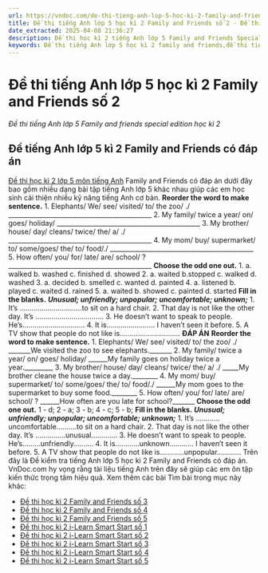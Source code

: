 ```yaml
---
url: https://vndoc.com/de-thi-tieng-anh-lop-5-hoc-ki-2-family-and-friends-so-2-294185
title: Đề thi tiếng Anh lớp 5 học kì 2 Family and Friends số 2 - Đề thi tiếng Anh lớp 5 Family and friends special edition học kì 2 - VnDoc.com
date_extracted: 2025-04-08 21:36:27
description: Đề thi học kì 2 tiếng Anh lớp 5 Family and Friends Special edition có đáp án giúp các em ôn tập kiến thức Từ vựng - Ngữ pháp tiếng Anh trọng tâm hiệu quả.
keywords: Đề thi tiếng Anh lớp 5 học kì 2 family and friends,đề thi tiếng anh học kì 2 lớp 5,đề thi tiếng anh lớp 5 kì 2,đề thi học kì 2 lớp 5 môn tiếng anh,đề kiểm tra tiếng anh lớp 5 học kì 2,đề thi học kì 2 môn tiếng anh lớp 5,đề thi cuối kì 2 lớp 5 môn tiếng anh,đề thi học kì 2 tiếng anh lớp 5,de thi tiếng anh lớp 5 family and friends special edition học kì 2,đề thi tiếng anh lớp 5 family and friends học kì 2,đề thi học kì 2 tiếng anh lớp 5 family and friends
---
```


# Đề thi tiếng Anh lớp 5 học kì 2 Family and Friends số 2
 _Đề thi tiếng Anh lớp 5 Family and friends special edition học kì 2_
## Đề tiếng Anh lớp 5 kì 2 Family and Friends có đáp án
[Đề thi học kì 2 lớp 5 môn tiếng Anh](<https://vndoc.com/de-thi-hoc-ki-2-lop-5-mon-tieng-anh>) Family and Friends có đáp án dưới đây bao gồm nhiều dạng bài tập tiếng Anh lớp 5 khác nhau giúp các em học sinh cải thiện nhiều kỹ năng tiếng Anh cơ bản.
**Reorder the word to make sentence.**
1\. Elephants/ We/ see/ visited/ to/ the zoo/ ./
\_\_\_\_\_\_\_\_\_\_\_\_\_\_\_\_\_\_\_\_\_\_\_\_\_\_\_\_\_\_\_\_\_\_\_\_\_\_\_\_\_\_\_\_\_
2\. My family/ twice a year/ on/ goes/ holiday/
\_\_\_\_\_\_\_\_\_\_\_\_\_\_\_\_\_\_\_\_\_\_\_\_\_\_\_\_\_\_\_\_\_\_\_\_\_\_\_\_\_\_\_\_\_
3\. My brother/ house/ day/ cleans/ twice/ the/ a/ ./
\_\_\_\_\_\_\_\_\_\_\_\_\_\_\_\_\_\_\_\_\_\_\_\_\_\_\_\_\_\_\_\_\_\_\_\_\_\_\_\_\_\_\_\_\_
4\. My mom/ buy/ supermarket/ to/ some/goes/ the/ to/ food/./
\_\_\_\_\_\_\_\_\_\_\_\_\_\_\_\_\_\_\_\_\_\_\_\_\_\_\_\_\_\_\_\_\_\_\_\_\_\_\_\_\_\_\_\_\_
5\. How often/ you/ for/ late/ are/ school/ ?
\_\_\_\_\_\_\_\_\_\_\_\_\_\_\_\_\_\_\_\_\_\_\_\_\_\_\_\_\_\_\_\_\_\_\_\_\_\_\_\_\_\_\_\_\_
**Choose the odd one out.**
1\. a. walked b. washed c. finished d. showed
2\. a. waited b.stopped c. walked d. washed
3\. a. decided b. smelled c. wanted d. painted
4\. a. listened b. played c. waited d. rained
5\. a. waited b. showed c. painted d. started
**Fill in the blanks.**
_**Unusual; unfriendly; unpopular; uncomfortable; unknown;**_
1\. It’s ………………………….to sit on a hard chair.
2\. That day is not like the other day. It’s …………………………….
3\. He doesn’t want to speak to people. He’s………………………….
4\. It is…………………… I haven’t seen it before.
5\. A TV show that people do not like is…………………………
**ĐÁP ÁN**
**Reorder the word to make sentence.**
1\. Elephants/ We/ see/ visited/ to/ the zoo/ ./
\_\_\_\_\_\_\_We visited the zoo to see elephants.\_\_\_\_\_\_\_
2\. My family/ twice a year/ on/ goes/ holiday/
\_\_\_\_\_\_My family goes on holiday twice a year.\_\_\_\_\_\_\_\_\_
3\. My brother/ house/ day/ cleans/ twice/ the/ a/ ./
\_\_\_\_\_My brother cleane the house twice a day.\_\_\_\_\_\_\_\_
4\. My mom/ buy/ supermarket/ to/ some/goes/ the/ to/ food/./
\_\_\_\_\_\_My mom goes to the supermarket to buy some food.\_\_\_\_\_\_\_\_
5\. How often/ you/ for/ late/ are/ school/ ?
\_\_\_\_\_\_How often are you late for school?\_\_\_\_\_\_\_
**Choose the odd one out.**
1 - d; 2 - a; 3 - b; 4 - c; 5 - b;
**Fill in the blanks.**
_**Unusual; unfriendly; unpopular; uncomfortable; unknown;**_
1\. It’s …………uncomfortable……….to sit on a hard chair.
2\. That day is not like the other day. It’s ……………unusual………….
3\. He doesn’t want to speak to people. He’s………unfriendly……….
4\. It is…………unknown………… I haven’t seen it before.
5\. A TV show that people do not like is…………unpopular…………
Trên đây là Đề kiểm tra tiếng Anh lớp 5 học kì 2 Family and Friends có đáp án. VnDoc.com hy vọng rằng tài liệu tiếng Anh trên đây sẽ giúp các em ôn tập kiến thức trọng tâm hiệu quả.
Xem thêm các bài Tìm bài trong mục này khác:
  * [Đề thi học kì 2 Family and Friends số 3](</de-thi-tieng-anh-lop-5-hoc-ki-2-family-and-friends-so-3-294545>)
  * [Đề thi học kì 2 Family and Friends số 4](</de-thi-tieng-anh-lop-5-hoc-ki-2-family-and-friends-so-4-295300>)
  * [Đề thi học kì 2 Family and Friends số 5](</de-thi-tieng-anh-lop-5-hoc-ki-2-family-and-friends-so-5-295725>)
  * [Đề thi học kì 2 i-Learn Smart Start số 1](</de-thi-tieng-anh-lop-5-hoc-ki-2-i-learn-smart-start-nam-2021-230313>)
  * [Đề thi học kì 2 i-Learn Smart Start số 2](</de-thi-tieng-anh-lop-5-hoc-ki-2-i-learn-smart-start-so-2-294180>)
  * [Đề thi học kì 2 i-Learn Smart Start số 3](</de-thi-tieng-anh-lop-5-hoc-ki-2-i-learn-smart-start-so-3-294549>)
  * [Đề thi học kì 2 i-Learn Smart Start số 4](</de-thi-tieng-anh-lop-5-hoc-ki-2-i-learn-smart-start-so-4-295744>)
  * [Đề thi học kì 2 i-Learn Smart Start số 5](</de-thi-tieng-anh-lop-5-hoc-ki-2-i-learn-smart-start-so-5-295990>)

